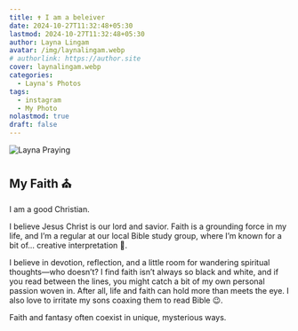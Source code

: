 ```yaml
---
title: ✝️ I am a beleiver
date: 2024-10-27T11:32:48+05:30
lastmod: 2024-10-27T11:32:48+05:30
author: Layna Lingam
avatar: /img/laynalingam.webp
# authorlink: https://author.site
cover: laynalingam.webp
categories:
  - Layna's Photos
tags:
  - instagram
  - My Photo
nolastmod: true
draft: false
---
```


![Layna Praying](/img/layna_pray.png)

## My Faith ⛪

I am a good Christian.

I believe Jesus Christ is our lord and savior. Faith is a grounding force in my life, and I’m a regular at our local Bible study group, where I’m known for a bit of… creative interpretation 📖.

I believe in devotion, reflection, and a little room for wandering spiritual thoughts—who doesn’t? I find faith isn’t always so black and white, and if you read between the lines, you might catch a bit of my own personal passion woven in. After all, life and faith can hold more than meets the eye. I also love to irritate my sons coaxing them to read Bible 😉.

Faith and fantasy often coexist in unique, mysterious ways.
